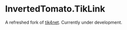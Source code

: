 InvertedTomato.TikLink
====
A refreshed fork of [tik4net](https://github.com/danikf/tik4net). Currently under development.
